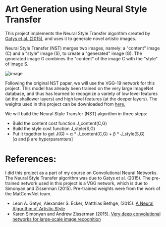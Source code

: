 # Art Generation using Neural Style Transfer
This project implements the Neural Style Transfer algorithm created by  [Gatys et al. (2015)](https://arxiv.org/abs/1508.06576), and uses it to generate novel artistic images.

Neural Style Transfer (NST) merges two images, namely: a "content" image (C) and a "style" image (S), to create a "generated" image (G). The generated image G combines the "content" of the image C with the "style" of image S.

![image](https://user-images.githubusercontent.com/71698670/117066056-e1f1c900-ad45-11eb-98af-9db0373d5a7e.png)


Following the original NST paper, we will use the VGG-19 network for this project. This model has already been trained on the very large ImageNet database, and thus has learned to recognize a variety of low level features (at the shallower layers) and high level features (at the deeper layers). The weights used in this project can be downloaded from [here.](http://www.vlfeat.org/matconvnet/models/imagenet-vgg-verydeep-19.mat)


We will build the Neural Style Transfer (NST) algorithm in three steps:

- Build the content cost function J_content(C,G)
- Build the style cost function J_style(S,G)
- Put it together to get J(G) = α * J_content(C,G) + β * J_style(S,G)       
                      [α and β are hyperparamters]


# References:

I did this project as a part of my course on Convolutional Neural Networks. The Neural Style Transfer algorithm was due to Gatys et al. (2015). The pre-trained network used in this project is a VGG network, which is due to Simonyan and Zisserman (2015). Pre-trained weights were from the work of the MatConvNet team. 

- Leon A. Gatys, Alexander S. Ecker, Matthias Bethge, (2015). [A Neural Algorithm of Artistic Style](https://arxiv.org/abs/1508.06576) 
- Karen Simonyan and Andrew Zisserman (2015). [Very deep convolutional networks for large-scale image recognition](https://arxiv.org/pdf/1409.1556.pdf)
